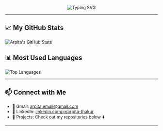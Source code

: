 
<p align="center">
  <img src="https://readme-typing-svg.demolab.com?font=Fira+Code&size=30&duration=3000&pause=1000&center=true&width=500&lines=Hi%2C+I'm+Arpita+Thakur;Aspiring+Data+Analyst;Python+%7C+SQL+%7C+Excel+%7C+Power+BI" alt="Typing SVG" />
</p>

---

## 📈 My GitHub Stats

![Arpita's GitHub Stats](https://github-readme-stats.vercel.app/api?username=EC-Arpita&show_icons=true&theme=tokyonight)

## 📊 Most Used Languages

![Top Languages](https://github-readme-stats.vercel.app/api/top-langs/?username=EC-Arpita&layout=compact&theme=tokyonight)

---

## 📫 Connect with Me

- 📧 Gmail: [arpita.email@gmail.com](mailto:arpitathakurxib@gmail.com)
- 🔗 LinkedIn: [linkedin.com/in/arpita-thakur](https://www.linkedin.com/in/arpita-thakur-549534249/)
- 🧠 Projects: Check out my repositories below ⬇️

---
